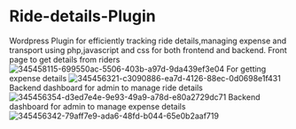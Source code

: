 # Ride-details-Plugin
Wordpress Plugin for efficiently tracking ride details,managing expense and transport using php,javascript and css for both frontend and backend.
Front page to get details from riders
![345458115-699550ac-5506-403b-a97d-9da439ef3e04](https://github.com/user-attachments/assets/78a856f1-3683-4d25-9d30-28ddad2f51e2)
For getting expense details
![345456321-c3090886-ea7d-4126-88ec-0d0698e1f431](https://github.com/user-attachments/assets/1cee5b4e-f69e-411a-8372-0c9a5a87c4b1)
Backend dashboard for admin to manage ride details
![345456354-d3ed7e4e-9e93-49a9-a78d-e80a2729dc71](https://github.com/user-attachments/assets/2325be83-57ad-4e61-a24e-e0f91ac29e5c)
Backend dashboard for admin to manage expense details
![345456342-79aff7e9-ada6-48fd-b044-65e0b2aaf719](https://github.com/user-attachments/assets/2f08620e-acf6-4f32-b83c-6d5991ee25cf)
